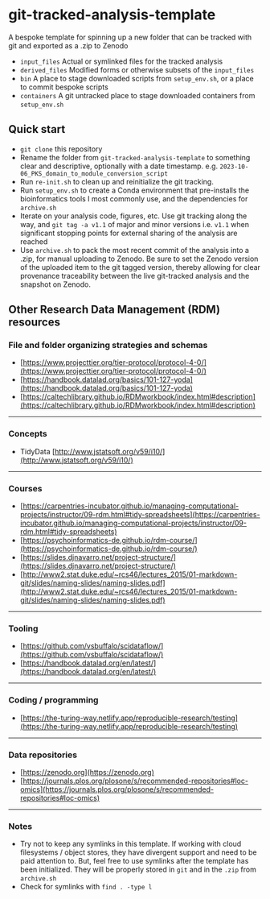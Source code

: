 # git-tracked-analysis-template
A bespoke template for spinning up a new folder that can be tracked with git and exported as a .zip to Zenodo

* `input_files` Actual or symlinked files for the tracked analysis
* `derived_files` Modified forms or otherwise subsets of the `input_files`
* `bin` A place to stage downloaded scripts from `setup_env.sh`, or a place to commit bespoke scripts
* `containers` A git untracked place to stage downloaded containers from `setup_env.sh`

## Quick start
* `git clone` this repository
* Rename the folder from `git-tracked-analysis-template` to something clear and descriptive, optionally with a date timestamp. e.g. `2023-10-06_PKS_domain_to_module_conversion_script`
* Run `re-init.sh` to clean up and reinitialize the git tracking.
* Run `setup_env.sh` to create a Conda environment that pre-installs the bioinformatics tools I most commonly use, and the dependencies for `archive.sh`
* Iterate on your analysis code, figures, etc. Use git tracking along the way, and `git tag -a v1.1` of major and minor versions i.e. `v1.1` when significant stopping points for external sharing of the analysis are reached
* Use `archive.sh` to pack the most recent commit of the analysis into a .zip, for manual uploading to Zenodo. Be sure to set the Zenodo version of the uploaded item to the git tagged version, thereby allowing for clear provenance traceability between the live git-tracked analysis and the snapshot on Zenodo.  

## Other Research Data Management (RDM) resources 

### File and folder organizing strategies and schemas
* [https://www.projecttier.org/tier-protocol/protocol-4-0/](https://www.projecttier.org/tier-protocol/protocol-4-0/)
* [https://handbook.datalad.org/basics/101-127-yoda](https://handbook.datalad.org/basics/101-127-yoda)
* [https://caltechlibrary.github.io/RDMworkbook/index.html#description](https://caltechlibrary.github.io/RDMworkbook/index.html#description)

---

### Concepts
* TidyData [http://www.jstatsoft.org/v59/i10/](http://www.jstatsoft.org/v59/i10/)

---

### Courses
* [https://carpentries-incubator.github.io/managing-computational-projects/instructor/09-rdm.html#tidy-spreadsheets](https://carpentries-incubator.github.io/managing-computational-projects/instructor/09-rdm.html#tidy-spreadsheets)
* [https://psychoinformatics-de.github.io/rdm-course/](https://psychoinformatics-de.github.io/rdm-course/)
* [https://slides.djnavarro.net/project-structure/](https://slides.djnavarro.net/project-structure/)
* [http://www2.stat.duke.edu/~rcs46/lectures_2015/01-markdown-git/slides/naming-slides/naming-slides.pdf](http://www2.stat.duke.edu/~rcs46/lectures_2015/01-markdown-git/slides/naming-slides/naming-slides.pdf)

---

### Tooling
* [https://github.com/vsbuffalo/scidataflow/](https://github.com/vsbuffalo/scidataflow/)
* [https://handbook.datalad.org/en/latest/](https://handbook.datalad.org/en/latest/)

---

### Coding / programming
* [https://the-turing-way.netlify.app/reproducible-research/testing](https://the-turing-way.netlify.app/reproducible-research/testing)

---

### Data repositories
* [https://zenodo.org](https://zenodo.org)
* [https://journals.plos.org/plosone/s/recommended-repositories#loc-omics](https://journals.plos.org/plosone/s/recommended-repositories#loc-omics)

---
### Notes
* Try not to keep any symlinks in this template. If working with cloud filesystems / object stores, they have divergent support and need to be paid attention to. But, feel free to use symlinks after the template has been initialized. They will be properly stored in `git` and in the `.zip` from `archive.sh`
* Check for symlinks with `find . -type l`
